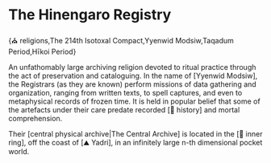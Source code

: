 # The Hinengaro Registry

{⛪ religions,The 214th Isotoxal Compact,Yyenwid Modsiw,Taqadum Period,Hīkoi Period}

An unfathomably large archiving religion devoted to ritual practice through the act of preservation and cataloguing. In the name of [Yyenwid Modsiw], the Registrars (as they are known) perform missions of data gathering and organization, ranging from written texts, to spell captures, and even to metaphysical records of frozen time. It is held in popular belief that some of the artefacts under their care predate recorded [🏺 history] and mortal comprehension.

Their [central physical archive|The Central Archive] is located in the [🔴 inner ring], off the coast of [⛰️ Yadri], in an infinitely large n-th dimensional pocket world.

